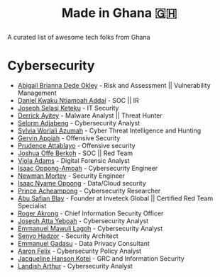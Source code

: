 # <p align="center"> Made in Ghana :ghana: </p>

A curated list of awesome tech folks from Ghana 

# Cybersecurity
- [Abigail Brianna Dede Okley](https://www.linkedin.com/in/abigail-brianna-dede-okley-ab830a94/) - Risk and Assessment || Vulnerability Management
- [Daniel Kwaku Ntiamoah Addai](https://www.linkedin.com/in/daniel-kwaku-ntiamoah-addai-a70448138/) - SOC || IR
- [Joseph Selasi Keteku](https://www.linkedin.com/in/joseph-keteku-25054853/) - IT Security
- [Derrick Ayitey](https://www.linkedin.com/in/derrick-ayitey-a7ab17222/) - Malware Analyst || Threat Hunter
- [Selorm Adjabeng](https://www.linkedin.com/in/selorm-adjabeng/) - Cybersecurity Analyst
- [Sylvia Worlali Azumah](https://www.linkedin.com/in/sylvia-worlali-azumah-81a246158/) - Cyber Threat Intelligence and Hunting
- [Gervin Appiah](https://www.linkedin.com/in/gervin-appiah-03aa3630/) - Offensive Security
- [Prudence Attablayo](https://www.linkedin.com/in/prudence-attablayo/) - Offensive security
- [Joshua Offe Berkoh](https://www.linkedin.com/in/joshfiifi/) - SOC || Red Team
- [Viola Adams](https://www.linkedin.com/in/viola-adams/) - Digital Forensic Analyst
- [Isaac Oppong-Amoah](https://www.linkedin.com/in/isaac-oppong-amoah-4645b01b8/) - Cybersecurity Engineer
- [Newman Mortey](https://www.linkedin.com/in/newman-mortey/) - Security Engineer
- [Isaac Nyame Oppong](https://www.linkedin.com/in/isaac-nyame-oppong/) - Data/Cloud security
- [Prince Acheampong](https://www.linkedin.com/in/prince-acheampong-85b495186/) - Cybersecurity Researcher
- [Abu Safian Blay](https://www.linkedin.com/in/abu-safian-blay/) - Founder at Inveteck Global || Certified Red Team Specialist
- [Roger Akrong](https://www.linkedin.com/in/roger-akrong-b3853688/) - Chief Information Security Officer
- [Joseph Atta Yeboah](https://www.linkedin.com/in/josephyeboah2/) - Cybersecurity Analyst
- [Emmanuel Mawuli Lagoh](https://www.linkedin.com/in/emmanuel-mawuli-lagoh-137a24b2/) - Cybersecurity Analyst
- [Senyo Hadzor](https://www.linkedin.com/in/senyohadzor/) - Security Architect
- [Emmanuel Gadasu](https://www.linkedin.com/in/emmanuelgadasu) - Data Privacy Consultant
- [Aaron Felix](https://www.linkedin.com/in/aaron-felix-8ba58a76/) - Cybersecurity Policy Analyst
- [Jacqueline Hanson Kotei](https://www.linkedin.com/in/jacqueihk/) - GRC and Information Security
- [Landish Arthur](https://www.linkedin.com/in/landish-arthur-b49bbb258) - Cybersecurity Analyst






 
 


























